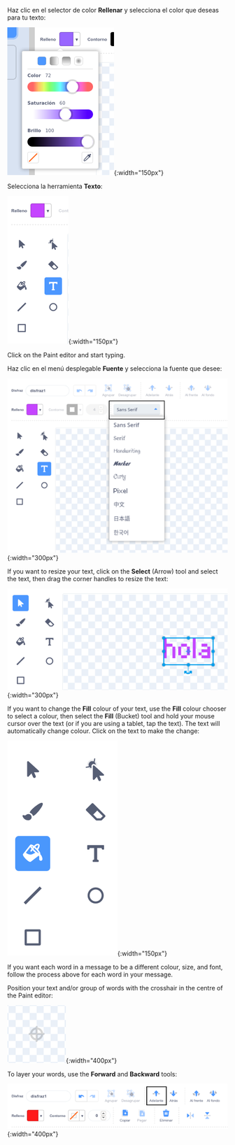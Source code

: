Haz clic en el selector de color **Rellenar** y selecciona el color que deseas para tu texto:

![The Fill colour chooser menu showing sliders to control Color, Saturation, and Brightness.](images/from-me-fill-colour.png){:width="150px"}

Selecciona la herramienta **Texto**:

![The Text tool.](images/from-me-text-tool.png){:width="150px"}

Click on the Paint editor and start typing.

Haz clic en el menú desplegable **Fuente** y selecciona la fuente que desee:

![The Font drop-down menu showing the fonts available to use within Scratch.](images/from-me-text-font.png){:width="300px"}

If you want to resize your text, click on the **Select** (Arrow) tool and select the text, then drag the corner handles to resize the text:

![The Select (Arrow) tool and resize handles.](images/from-me-arrow-resize.png){:width="300px"}

If you want to change the **Fill** colour of your text, use the **Fill** colour chooser to select a colour, then select the **Fill** (Bucket) tool and hold your mouse cursor over the text (or if you are using a tablet, tap the text). The text will automatically change colour. Click on the text to make the change:

![The Fill (Bucket) tool.](images/from-me-fill-bucket.png){:width="150px"}

If you want each word in a message to be a different colour, size, and font, follow the process above for each word in your message.

Position your text and/or group of words with the crosshair in the centre of the Paint editor:

![The crosshair.](images/from-me-paint-editor-centre.png){:width="400px"}

To layer your words, use the **Forward** and **Backward** tools:

![The Forward and Backward tools.](images/from-me-paint-editor-forward-backward.png){:width="400px"}
